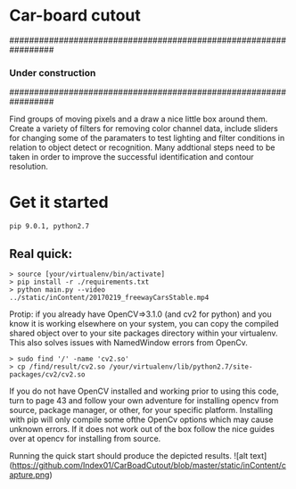 


# Car-board cutout

#################################################################
### Under construction 
#################################################################

Find groups of moving pixels and a draw a nice little box around them. Create a variety of filters for removing color channel data, include sliders for changing some of the paramaters to test lighting and filter conditions in relation to object detect or recognition. Many addtional steps need to be taken in order to improve the successful identification and contour resolution.



# Get it started
    pip 9.0.1, python2.7

## Real quick:
    > source [your/virtualenv/bin/activate]
    > pip install -r ./requirements.txt
    > python main.py --video ../static/inContent/20170219_freewayCarsStable.mp4


Protip: if you already have OpenCV=>3.1.0 (and cv2 for python) and you know it is working elsewhere on your system, you can copy the compiled shared object over to your site packages directory within your virtualenv. This also solves issues with NamedWindow errors from OpenCv. 

    > sudo find '/' -name 'cv2.so' 
    > cp /find/result/cv2.so /your/virtualenv/lib/python2.7/site-packages/cv2/cv2.so


If you do not have OpenCV installed and working prior to using this code, turn to page 43 and follow your own adventure for installing opencv from source, package manager, or other, for your specific platform. Installing with pip will only compile some ofthe OpenCv options which may cause unknown errors. If it does not work out of the box follow the nice guides over at opencv for installing from source.   




Running the quick start should produce the depicted results.
![alt text] (https://github.com/Index01/CarBoadCutout/blob/master/static/inContent/capture.png)

  
